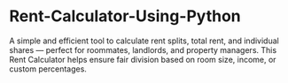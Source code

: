 # Rent-Calculator-Using-Python
A simple and efficient tool to calculate rent splits, total rent, and individual shares — perfect for roommates, landlords, and property managers. This Rent Calculator helps ensure fair division based on room size, income, or custom percentages.
